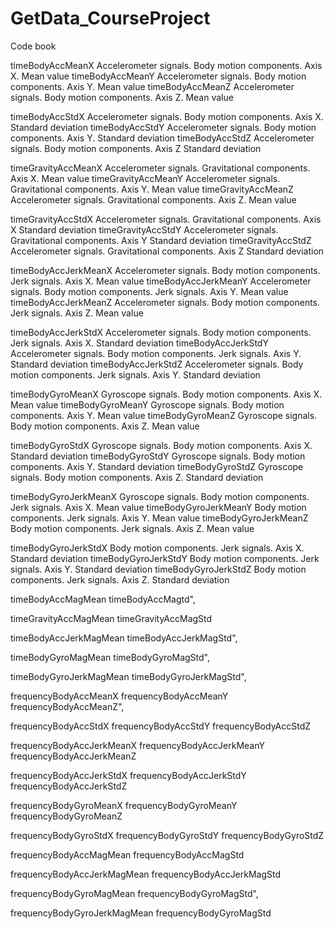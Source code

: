 # GetData_CourseProject

Code book

timeBodyAccMeanX Accelerometer signals. Body motion components. Axis X. Mean value
timeBodyAccMeanY Accelerometer signals. Body motion components. Axis Y. Mean value
timeBodyAccMeanZ Accelerometer signals. Body motion components. Axis Z. Mean value

timeBodyAccStdX Accelerometer signals. Body motion components. Axis X. Standard deviation
timeBodyAccStdY Accelerometer signals. Body motion components. Axis Y. Standard deviation
timeBodyAccStdZ Accelerometer signals. Body motion components. Axis Z Standard deviation

timeGravityAccMeanX Accelerometer signals. Gravitational components. Axis X. Mean value
timeGravityAccMeanY Accelerometer signals. Gravitational components. Axis Y. Mean value
timeGravityAccMeanZ Accelerometer signals. Gravitational components. Axis Z. Mean value

timeGravityAccStdX Accelerometer signals. Gravitational components. Axis X Standard deviation
timeGravityAccStdY Accelerometer signals. Gravitational components. Axis Y Standard deviation
timeGravityAccStdZ Accelerometer signals. Gravitational components. Axis Z Standard deviation

timeBodyAccJerkMeanX Accelerometer signals. Body motion components. Jerk signals. Axis X. Mean value
timeBodyAccJerkMeanY Accelerometer signals. Body motion components. Jerk signals. Axis Y. Mean value
timeBodyAccJerkMeanZ Accelerometer signals. Body motion components. Jerk signals. Axis Z. Mean value

timeBodyAccJerkStdX Accelerometer signals. Body motion components. Jerk signals. Axis X. Standard deviation
timeBodyAccJerkStdY Accelerometer signals. Body motion components. Jerk signals. Axis Y. Standard deviation
timeBodyAccJerkStdZ Accelerometer signals. Body motion components. Jerk signals. Axis Y. Standard deviation

timeBodyGyroMeanX Gyroscope signals. Body motion components. Axis X. Mean value
timeBodyGyroMeanY Gyroscope signals. Body motion components. Axis Y. Mean value
timeBodyGyroMeanZ Gyroscope signals. Body motion components. Axis Z. Mean value

timeBodyGyroStdX Gyroscope signals. Body motion components. Axis X. Standard deviation
timeBodyGyroStdY Gyroscope signals. Body motion components. Axis Y. Standard deviation
timeBodyGyroStdZ Gyroscope signals. Body motion components. Axis Z. Standard deviation

timeBodyGyroJerkMeanX Gyroscope signals. Body motion components. Jerk signals. Axis X. Mean value
timeBodyGyroJerkMeanY Body motion components. Jerk signals. Axis Y. Mean value
timeBodyGyroJerkMeanZ Body motion components. Jerk signals. Axis Z. Mean value

timeBodyGyroJerkStdX Body motion components. Jerk signals. Axis X. Standard deviation
timeBodyGyroJerkStdY Body motion components. Jerk signals. Axis Y. Standard deviation
timeBodyGyroJerkStdZ Body motion components. Jerk signals. Axis Z. Standard deviation
        
timeBodyAccMagMean
timeBodyAccMagtd",

timeGravityAccMagMean
timeGravityAccMagStd
        
timeBodyAccJerkMagMean
timeBodyAccJerkMagStd",

timeBodyGyroMagMean
timeBodyGyroMagStd",

timeBodyGyroJerkMagMean
timeBodyGyroJerkMagStd",

frequencyBodyAccMeanX
frequencyBodyAccMeanY
frequencyBodyAccMeanZ",

frequencyBodyAccStdX
frequencyBodyAccStdY
frequencyBodyAccStdZ

frequencyBodyAccJerkMeanX
frequencyBodyAccJerkMeanY
frequencyBodyAccJerkMeanZ

frequencyBodyAccJerkStdX
frequencyBodyAccJerkStdY
frequencyBodyAccJerkStdZ

frequencyBodyGyroMeanX
frequencyBodyGyroMeanY
frequencyBodyGyroMeanZ

frequencyBodyGyroStdX
frequencyBodyGyroStdY
frequencyBodyGyroStdZ
        
frequencyBodyAccMagMean
frequencyBodyAccMagStd

frequencyBodyAccJerkMagMean
frequencyBodyAccJerkMagStd

frequencyBodyGyroMagMean
frequencyBodyGyroMagStd",

frequencyBodyGyroJerkMagMean
frequencyBodyGyroMagStd
